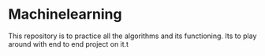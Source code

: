 # Machinelearning
This repository is to practice all the algorithms and its functioning. Its to play around with end to end project on it.t
